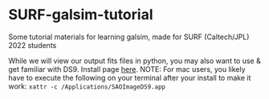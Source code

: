 # SURF-galsim-tutorial
Some tutorial materials for learning galsim, made for SURF (Caltech/JPL) 2022 students

While we will view our output fits files in python, you may also want to use & get familiar with DS9. Install page [here](https://sites.google.com/cfa.harvard.edu/saoimageds9/download). NOTE: For mac users, you likely have to execute the following on your terminal after your install to make it work: `xattr -c /Applications/SAOImageDS9﻿﻿.app`
